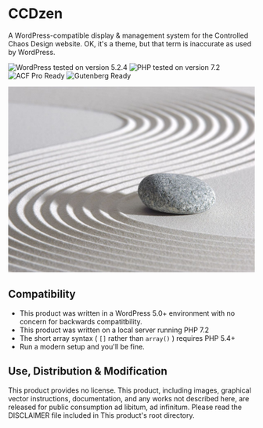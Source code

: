 # CCDzen

A WordPress-compatible display & management system for the Controlled Chaos Design website. OK, it's a theme, but that term is inaccurate as used by WordPress.

![WordPress tested on version 5.2.4](https://img.shields.io/badge/WordPress-5.2.4-0073aa.svg?style=flat-square)
![PHP tested on version 7.2](https://img.shields.io/badge/PHP-tested%207.2-8892bf.svg?style=flat-square)
![ACF Pro Ready](https://img.shields.io/badge/ACF%20Pro-ready-00d3ae.svg?style=flat-square)
![Gutenberg Ready](https://img.shields.io/badge/Gutenberg-ready-00a0d2.svg?style=flat-square)

![CCDzen image contains the product name and website name, a zen garden with groomed sand, and two rocks.](https://raw.githubusercontent.com/ControlledChaos/ccdzen/master/screenshot.jpg)

## Compatibility

* This product was written in a WordPress 5.0+ environment with no concern for backwards compatitbility.
* This product was written on a local server running PHP 7.2
* The short array syntax ( `[]` rather than `array()` ) requires PHP 5.4+
* Run a modern setup and you'll be fine.

## Use, Distribution & Modification

This product provides no license. This product, including images, graphical vector instructions, documentation, and any works not described here, are released for public consumption ad libitum, ad infinitum. Please read the DISCLAIMER file included in This product's root directory.
